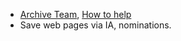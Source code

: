 * [Archive Team](http://archiveteam.org/), [How to help](http://archiveteam.org/index.php?title=Who_We_Are)
* Save web pages via IA, nominations.